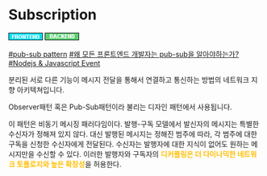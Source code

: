 # Subscription

![Frontend](../../2TAT1C/Label_Frontend.png)
![Backend](../../2TAT1C/Label_Backend.png)

<a href="https://ko.wikipedia.org/wiki/%EB%B0%9C%ED%96%89-%EA%B5%AC%EB%8F%85_%EB%AA%A8%EB%8D%B8">#pub-sub pattern</a>
<a href="https://rinae.dev/posts/why-every-beginner-front-end-developer-should-know-publish-subscribe-pattern-kr">#왜 모든 프론트엔드 개발자는 pub-sub을 알아야하는가?</a>
<a href="https://nodejs.org/api/events.html#events_class_eventemitter">#Nodejs & Javascript Event</a>

분리된 서로 다른 기능이 메시지 전달을 통해서 연결하고 통신하는 방법의 네트워크 지향 아키텍쳐입니다.

Observer패턴 혹은 Pub-Sub패턴이라 불리는 디자인 패턴에서 사용됩니다.

이 패턴은 비동기 메시징 패러다임이다. 발행-구독 모델에서 발신자의 메시지는 특별한 수신자가 정해져 있지 않다. 대신 발행된 메시지는 정해진 범주에 따라, 각 범주에 대한 구독을 신청한 수신자에게 전달된다. 수신자는 발행자에 대한 지식이 없어도 원하는 메시지만을 수신할 수 있다. 이러한 발행자와 구독자의 <span style="color:#FFBF00; font-weight:bold;">디커플링은 더 다이나믹한 네트워크 토폴로지와 높은 확장성</span>을 허용한다.
